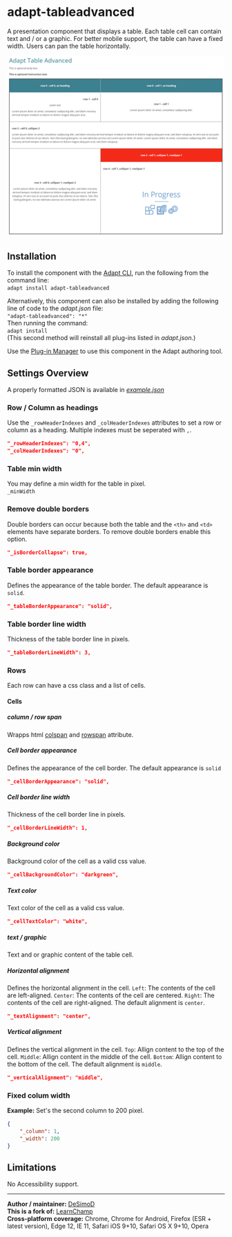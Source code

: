 # adapt-tableadvanced 
A presentation component that displays a table. Each table cell can contain text and / or a graphic. For better mobile support, the table can have a fixed width. Users can pan the table horizontally. 

![adapt-tableadvanced](https://github.com/DeSimoD/sharedAssets/blob/main/screenshot_adapt-tableadvanced.png?raw=true)   

## Installation
To install the component with the [Adapt CLI](https://github.com/adaptlearning/adapt-cli), run the following from the command line:  
`adapt install adapt-tableadvanced`

Alternatively, this component can also be installed by adding the following line of code to the *adapt.json* file:  
`"adapt-tableadvanced": "*"`  
Then running the command:  
`adapt install`  
(This second method will reinstall all plug-ins listed in *adapt.json*.)  

Use the [Plug-in Manager](https://github.com/adaptlearning/adapt_authoring/wiki/Plugin-Manager) to use this component in the Adapt authoring tool.

## Settings Overview
A properly formatted JSON is available in [*example.json*](https://github.com/DeSimoD/adapt-tableadvanced/blob/master/example.json)
  
### Row / Column as headings
Use the `_rowHeaderIndexes` and `_colHeaderIndexes` attributes to set a row or column as a heading. Multiple indexes must be seperated with `,`.
```json
"_rowHeaderIndexes": "0,4",
"_colHeaderIndexes": "0",
```

### Table min width
You may define a min width for the table in pixel.   
`_minWidth`    

### Remove double borders
Double borders can occur because both the table and the `<th>` and `<td>` elements have separate borders. To remove double borders enable this option.
```json
"_isBorderCollapse": true,
```

### Table border appearance
Defines the appearance of the table border. The default appearance is `solid`.
```json
"_tableBorderAppearance": "solid",
```

### Table border line width
Thickness of the table border line in pixels.
```json
"_tableBorderLineWidth": 3,
```

### Rows
Each row can have a css class and a list of cells.  

#### Cells

##### column / row span 
Wrapps html [colspan](https://www.w3schools.com/tags/att_td_colspan.asp) and [rowspan](https://www.w3schools.com/tags/att_td_rowspan.asp) attribute.  

##### Cell border appearance
Defines the appearance of the cell border. The default appearance is `solid`
```json
"_cellBorderAppearance": "solid",
```

##### Cell border line width
Thickness of the cell border line in pixels.
```json
"_cellBorderLineWidth": 1,
```

##### Background color
Background color of the cell as a valid css value.
```json
"_cellBackgroundColor": "darkgreen",
```

##### Text color
Text color of the cell as a valid css value.
```json
"_cellTextColor": "white",
```

##### text / graphic 
Text and or graphic content of the table cell. 

##### Horizontal alignment
Defines the horizontal alignment in the cell. `Left`: The contents of the cell are left-aligned. `Center`: The contents of the cell are centered. `Right`: The contents of the cell are right-aligned. The default alignment is `center`.
```json
"_textAlignment": "center",
```

##### Vertical alignment
Defines the vertical alignment in the cell. `Top`: Allign content to the top of the cell. `Middle`: Allign content in the middle of the cell. `Bottom`: Allign content to the bottom of the cell. The default alignment is `middle`.
```json
"_verticalAlignment": "middle",
```

### Fixed colum width 
**Example:** Set's the second column to 200 pixel.
```json
{
    "_column": 1,
    "_width": 200
}
```

## Limitations
No Accessibility support.  

----------------------------
**Author / maintainer:** [DeSimoD](https://github.com/DeSimoD)  
**This is a fork of:** [LearnChamp](https://github.com/LearnChamp)  
**Cross-platform coverage:** Chrome, Chrome for Android, Firefox (ESR + latest version), Edge 12, IE 11, Safari iOS 9+10, Safari OS X 9+10, Opera    
